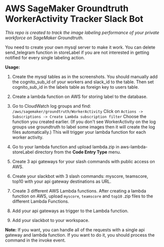# AWS SageMaker Groundtruth WorkerActivity Tracker Slack Bot

*This repo is created to track the image labeling performance of your private workforce on SageMaker Groundtruth.*

You need to create your own mysql server to make it work. You can delete send_telegram function in storeLabel if you are not interested in getting notified for every single labeling action.

**Usage:**

1. Create the mysql tables as in the screenshots. You should manually add the cognito_sub_id of your workers and slack_id to the table. Then set cognito_sub_id in the labels table as foreign key to users table.

2. Create a lambda function on AWS for storing label to the database.

3. Go to CloudWatch log groups and find: ```/aws/sagemaker/groundtruth/WorkerActivity``` Click on ```Actions -> Subscriptions -> Create Lambda subscription filter``` Choose the function you created earlier. (If you don't see WorkerActivity on the log groups use groundtruth to label some images then it will create the log files automatically.) This will trigger your lambda function for each worker activity.

4. Go to your lambda function and upload lambda.zip in aws-lambda-storeLabel directory from the **Code Entry Type** menu.

5. Create 3 api gateways for your slash commands with public access on AWS.

6. Create your slackbot with 3 slash commands: myscore, teamscore, top10 with your api gateway destinations as URL.
 
7. Create 3 different AWS Lambda functions.
After creating a lambda function on AWS, upload ```myscore```, ```teamscore``` and ```top10``` .zip files to the different Lambda Functions.

8. Add your api gateways as trigger to the Lambda function.

9. Add your slackbot to your workspace.  

**Note:** If you want, you can handle all of the requests with a single api gateway and lambda function. If you want to do it, you should process the command in the invoke event.
